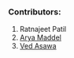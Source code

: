 ### Contributors:

1. Ratnajeet Patil
2. [Arya Maddel](https://github.com/aryamaddel)
3. [Ved Asawa](https://github.com/A-C-I-D)
